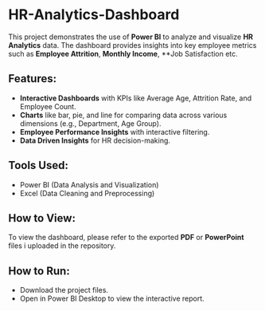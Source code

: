 # HR-Analytics-Dashboard
This project demonstrates the use of **Power BI** to analyze and visualize **HR Analytics** data. The dashboard provides insights into key employee metrics such as **Employee Attrition**, **Monthly Income**, **Job Satisfaction etc.

## Features:
- **Interactive Dashboards** with KPIs like Average Age, Attrition Rate, and Employee Count.
- **Charts** like bar, pie, and line for comparing data across various dimensions (e.g., Department, Age Group).
- **Employee Performance Insights** with interactive filtering.
- **Data Driven Insights** for HR decision-making.

## Tools Used:
- Power BI (Data Analysis and Visualization)
- Excel (Data Cleaning and Preprocessing)

## How to View:
To view the dashboard, please refer to the exported **PDF** or **PowerPoint** files i uploaded in the repository.

## How to Run:
- Download the project files.
- Open in Power BI Desktop to view the interactive report.
